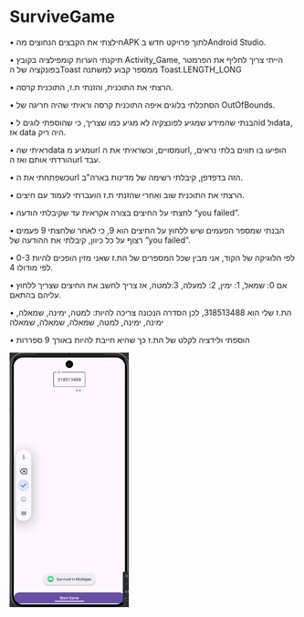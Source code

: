 # SurviveGame

•	חילצתי את הקבצים הנחוצים מהAPK לתוך פרויקט חדש בAndroid Studio.

•	תיקנתי הערות קומפילציה בקובץ  Activity_Game, הייתי צריך לחליף את הפרמטר בפונקציה של הToast ממספר קבוע למשתנה Toast.LENGTH_LONG

•	הרצתי את התוכנית, והזנתי ת.ז, התוכנית קרסה.

•	הסתכלתי בלוגים איפה התוכנית קרסה וראיתי שהיה חריגה של OutOfBounds.

•	הבנתי שהמידע שמגיע לפונצקיה לא מגיע כמו שצריך, כי שהוספתי לוגים לid ולdata, אז data היה ריק.

•	ראיתי שהdata מגיע מurl מסויים, וכשראיתי את הurl, הופיעו בו תווים בלתי נראים, הורדתי אותם ואז הurl עבד.

•	כשפתחתי את הurl הזה בדפדפן, קיבלתי רשימה של מדינות בארה"ב.

•	הרצתי את התוכנית שוב ואחרי שהזנתי ת.ז הועברתי לעמוד עם חיצים.

•	לחצתי על החיצים בצורה אקראית עד שקיבלתי הודעה “you failed”.

•	הבנתי שמספר הפעמים שיש ללחוץ על החיצים הוא 9, כי לאחר שלחצתי 9 פעמים רצוף על כל כיוון, קיבלתי את ההודעה של “you failed”.

•	לפי הלוגיקה של הקוד, אני מבין שכל המספרים של הת.ז שאני מזין הופכים להיות 0-3 לפי מודולו 4.

•	אם 0: שמאל, 1: ימין, 2: למעלה, 3:למטה, אז צריך לחשב את החיצים שצריך ללחוץ עליהם בהתאם.

•	הת.ז שלי הוא 318513488, לכן הסדרה הנכונה צריכה להיות:
למטה, ימינה, שמאלה, ימינה, ימינה, למטה, שמאלה, שמאלה, שמאלה

•	הוספתי ולידציה לקלט של הת.ז כך שהיא חייבת להיות באורך 9 ספררות

![End Result](end_result.png)
